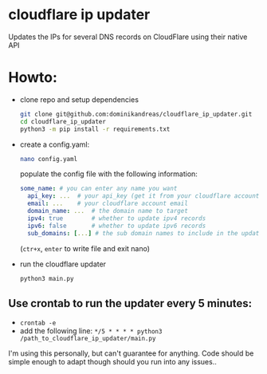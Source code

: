 # cloudflare ip updater

Updates the IPs for several DNS records on CloudFlare using their native API

# Howto:

* clone repo and setup dependencies

  ```bash
  git clone git@github.com:dominikandreas/cloudflare_ip_updater.git
  cd cloudflare_ip_updater
  python3 -m pip install -r requirements.txt
  ```
  
* create a config.yaml:

    ```bash
    nano config.yaml
    ```

    populate the config file with the following information:
    ```yaml
    some_name: # you can enter any name you want
      api_key: ...  # your api_key (get it from your cloudflare account console)
      email: ...    # your cloudflare account email
      domain_name: ...  # the domain name to target
      ipv4: true        # whether to update ipv4 records
      ipv6: false       # whether to update ipv6 records
      sub_domains: [...] # the sub domain names to include in the update
    ```
    (`ctr+x`, `enter` to write file and exit nano)

* run the cloudflare updater
  ```bash
  python3 main.py
  ```

  
## Use crontab to run the updater every 5 minutes:
* ``crontab -e``
* add the following line: ``*/5 * * * * python3 /path_to_cloudflare_ip_updater/main.py``

I'm using this personally, but can't guarantee for anything. Code should be simple enough to adapt though should you run into any issues..
